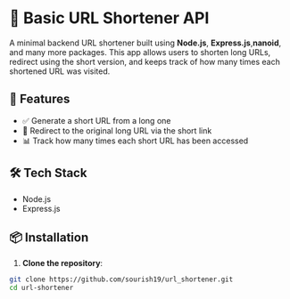 # 🔗 Basic URL Shortener API

A minimal backend URL shortener built using **Node.js**, **Express.js**,**nanoid**, and many more packages. This app allows users to shorten long URLs, redirect using the short version, and keeps track of how many times each shortened URL was visited.

## 🚀 Features

- ✅ Generate a short URL from a long one
- 🔁 Redirect to the original long URL via the short link
- 📊 Track how many times each short URL has been accessed

## 🛠️ Tech Stack

- Node.js
- Express.js

## 📦 Installation

1. **Clone the repository**:

```bash
git clone https://github.com/sourish19/url_shortener.git
cd url-shortener
```
